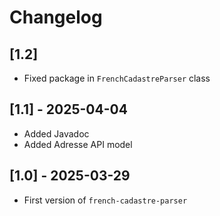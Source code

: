 # Changelog

## [1.2]

- Fixed package in `FrenchCadastreParser` class

## [1.1] - 2025-04-04

- Added Javadoc
- Added Adresse API model

## [1.0] - 2025-03-29

- First version of `french-cadastre-parser`

